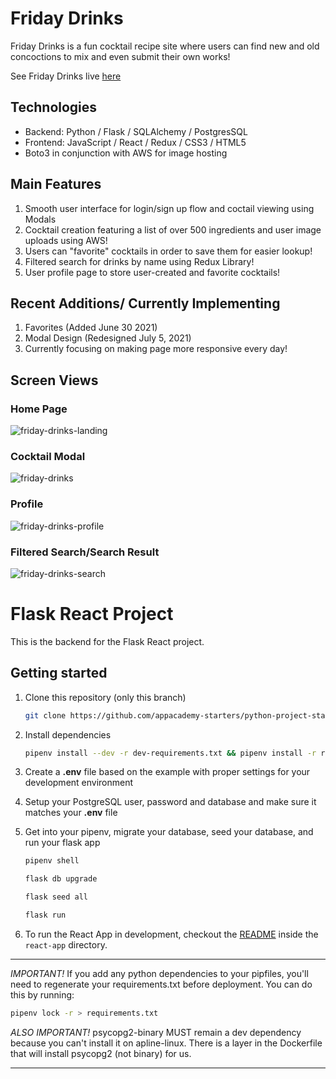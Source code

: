 # Friday Drinks
Friday Drinks is a fun cocktail recipe site where users can find new and old concoctions to mix and even submit their own works!

See Friday Drinks live [here](https://friday-drinks.herokuapp.com/)

## Technologies

* Backend: Python / Flask / SQLAlchemy / PostgresSQL
* Frontend: JavaScript / React / Redux / CSS3 / HTML5
* Boto3 in conjunction with AWS for image hosting 

## Main Features

1. Smooth user interface for login/sign up flow and coctail viewing using Modals
2. Cocktail creation featuring a list of over 500 ingredients and user image uploads using AWS!
3. Users can "favorite" cocktails in order to save them for easier lookup!
4. Filtered search for drinks by name using Redux Library!
5. User profile page to store user-created and favorite cocktails!

## Recent Additions/ Currently Implementing

1. Favorites (Added June 30 2021)
2. Modal Design (Redesigned July 5, 2021)
3. Currently focusing on making page more responsive every day!

## Screen Views

### Home Page
![friday-drinks-landing](https://user-images.githubusercontent.com/74819177/126399358-cda89c5f-ed2b-4bf0-aed7-0f93965adfba.png)

### Cocktail Modal
![friday-drinks](https://user-images.githubusercontent.com/74819177/126399245-fead4852-9a3e-4ed9-9473-4a9f6d2e24e1.png)

### Profile
![friday-drinks-profile](https://user-images.githubusercontent.com/74819177/126399406-1d11b2a5-5302-4b76-a226-02b575f64118.png)

### Filtered Search/Search Result
![friday-drinks-search](https://user-images.githubusercontent.com/74819177/126399816-75c2ceea-a0b0-448d-9373-72a2c55ce226.png)



# Flask React Project

This is the backend for the Flask React project.

## Getting started

1. Clone this repository (only this branch)

   ```bash
   git clone https://github.com/appacademy-starters/python-project-starter.git
   ```

2. Install dependencies

      ```bash
      pipenv install --dev -r dev-requirements.txt && pipenv install -r requirements.txt
      ```

3. Create a **.env** file based on the example with proper settings for your
   development environment
4. Setup your PostgreSQL user, password and database and make sure it matches your **.env** file

5. Get into your pipenv, migrate your database, seed your database, and run your flask app

   ```bash
   pipenv shell
   ```

   ```bash
   flask db upgrade
   ```

   ```bash
   flask seed all
   ```

   ```bash
   flask run
   ```

6. To run the React App in development, checkout the [README](./react-app/README.md) inside the `react-app` directory.

***
*IMPORTANT!*
   If you add any python dependencies to your pipfiles, you'll need to regenerate your requirements.txt before deployment.
   You can do this by running:

   ```bash
   pipenv lock -r > requirements.txt
   ```

*ALSO IMPORTANT!*
   psycopg2-binary MUST remain a dev dependency because you can't install it on apline-linux.
   There is a layer in the Dockerfile that will install psycopg2 (not binary) for us.
***
